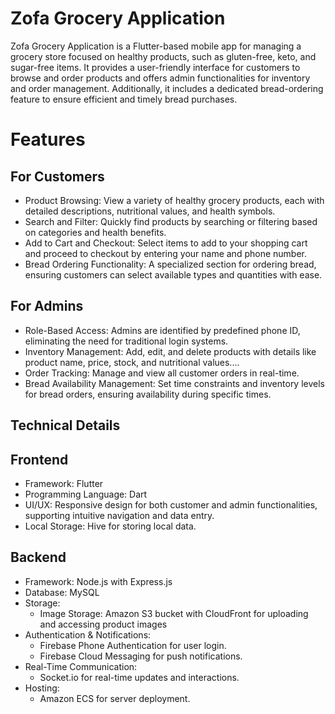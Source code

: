 # Zofa Grocery Application
Zofa Grocery Application is a Flutter-based mobile app for managing a grocery store focused on healthy products, such as gluten-free, keto, and sugar-free items. It provides a user-friendly interface for customers to browse and order products and offers admin functionalities for inventory and order management. Additionally, it includes a dedicated bread-ordering feature to ensure efficient and timely bread purchases.

# Features
## For Customers
- Product Browsing:
View a variety of healthy grocery products, each with detailed descriptions, nutritional values, and health symbols.
- Search and Filter:
Quickly find products by searching or filtering based on categories and health benefits.
- Add to Cart and Checkout:
Select items to add to your shopping cart and proceed to checkout by entering your name and phone number.
- Bread Ordering Functionality:
A specialized section for ordering bread, ensuring customers can select available types and quantities with ease.

## For Admins
- Role-Based Access:
Admins are identified by predefined phone ID, eliminating the need for traditional login systems.
- Inventory Management:
Add, edit, and delete products with details like product name, price, stock, and nutritional values....
- Order Tracking:
Manage and view all customer orders in real-time.
- Bread Availability Management:
Set time constraints and inventory levels for bread orders, ensuring availability during specific times.

## Technical Details
## Frontend
- Framework: Flutter
- Programming Language: Dart
- UI/UX: Responsive design for both customer and admin functionalities, supporting intuitive navigation and data entry.
- Local Storage: Hive for storing local data.
## Backend
- Framework: Node.js with Express.js
- Database: MySQL
- Storage:
  - Image Storage: Amazon S3 bucket with CloudFront for uploading and accessing product images
- Authentication & Notifications:
  - Firebase Phone Authentication for user login.
  - Firebase Cloud Messaging for push notifications.
- Real-Time Communication:
  - Socket.io for real-time updates and interactions.
- Hosting:
  - Amazon ECS for server deployment.
